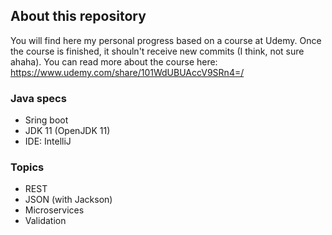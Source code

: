 ## About this repository ##
You will find here my personal progress based on a course at Udemy. Once the course is finished, it shouln't receive new commits (I think, not sure ahaha). You can read more about the course here: https://www.udemy.com/share/101WdUBUAccV9SRn4=/

### Java specs ###
- Sring boot
- JDK 11 (OpenJDK 11)
- IDE: IntelliJ

### Topics ###
- REST
- JSON (with Jackson)
- Microservices
- Validation
